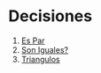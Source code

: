 Decisiones
==========

1. [Es Par](es-par.md)
1. [Son Iguales?](son-iguales.md)
1. [Triangulos](triangulos.md)
